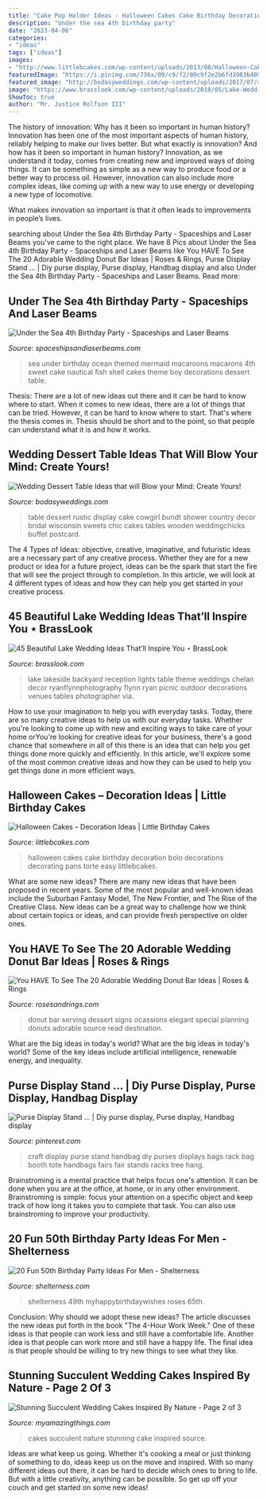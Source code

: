 ```yaml
---
title: "Cake Pop Holder Ideas - Halloween Cakes Cake Birthday Decoration Bolo Decorations Decorating Pans Torte Easy Littlebcakes"
description: "Under the sea 4th birthday party"
date: "2023-04-06"
categories:
- "ideas"
tags: ["ideas"]
images:
- "http://www.littlebcakes.com/wp-content/uploads/2013/08/Halloween-Cake-Pans.jpg"
featuredImage: "https://i.pinimg.com/736x/09/c9/f2/09c9f2e2b6fd3983b409c8cd7f112010.jpg"
featured_image: "http://bodasyweddings.com/wp-content/uploads/2017/07/rustic-chic-bundt-cake-dessert-table.jpg"
image: "https://www.brasslook.com/wp-content/uploads/2018/05/Lake-Wedding-Idea-4.jpg"
ShowToc: true
author: "Mr. Justice Rolfson III"
---
```



The history of innovation: Why has it been so important in human history?
Innovation has been one of the most important aspects of human history, reliably helping to make our lives better. But what exactly is innovation? And how has it been so important in human history?
Innovation, as we understand it today, comes from creating new and improved ways of doing things. It can be something as simple as a new way to produce food or a better way to process oil. However, innovation can also include more complex ideas, like coming up with a new way to use energy or developing a new type of locomotive.

What makes innovation so important is that it often leads to improvements in people’s lives.

	

		
searching about Under the Sea 4th Birthday Party - Spaceships and Laser Beams you've came to the right place. We have 8 Pics about Under the Sea 4th Birthday Party - Spaceships and Laser Beams like You HAVE To See The 20 Adorable Wedding Donut Bar Ideas | Roses &amp; Rings, Purse Display Stand … | Diy purse display, Purse display, Handbag display and also Under the Sea 4th Birthday Party - Spaceships and Laser Beams. Read more:
		
    
## Under The Sea 4th Birthday Party - Spaceships And Laser Beams

<img loading=lazy src="http://spaceshipsandlaserbeams.com/wp-content/uploads/2013/02/under-the-sea-birthday-party-food-macaroons-648x975.jpg" onerror="this.onerror=null;this.src='https://tse2.mm.bing.net/th?id=OIP.HoFp-21f0-DqFIXEZm-SNwHaLJ&amp;pid=15.1';" alt="Under the Sea 4th Birthday Party - Spaceships and Laser Beams">

_Source: spaceshipsandlaserbeams.com_

>sea under birthday ocean themed mermaid macaroons macarons 4th sweet cake nautical fish shell cakes theme boy decorations dessert table. 

	

Thesis: There are a lot of new ideas out there and it can be hard to know where to start.
When it comes to new ideas, there are a lot of things that can be tried. However, it can be hard to know where to start. That's where the thesis comes in. Thesis should be short and to the point, so that people can understand what it is and how it works.

    
## Wedding Dessert Table Ideas That Will Blow Your Mind: Create Yours!

<img loading=lazy src="http://bodasyweddings.com/wp-content/uploads/2017/07/rustic-chic-bundt-cake-dessert-table.jpg" onerror="this.onerror=null;this.src='https://tse1.mm.bing.net/th?id=OIP.ENT5RgD44AbQC-qe5O1ITwHaLI&amp;pid=15.1';" alt="Wedding Dessert Table Ideas that will Blow your Mind: Create Yours!">

_Source: bodasyweddings.com_

>table dessert rustic display cake cowgirl bundt shower country decor bridal wisconsin sweets chic cakes tables wooden weddingchicks buffet postcard. 

	

The 4 Types of Ideas: objective, creative, imaginative, and futuristic
Ideas are a necessary part of any creative process. Whether they are for a new product or idea for a future project, ideas can be the spark that start the fire that will see the project through to completion. In this article, we will look at 4 different types of ideas and how they can help you get started in your creative process.

    
## 45 Beautiful Lake Wedding Ideas That’ll Inspire You ⋆ BrassLook

<img loading=lazy src="https://www.brasslook.com/wp-content/uploads/2018/05/Lake-Wedding-Idea-4.jpg" onerror="this.onerror=null;this.src='https://tse4.mm.bing.net/th?id=OIP.resh0U5PJUbVreeKvWlENQHaLH&amp;pid=15.1';" alt="45 Beautiful Lake Wedding Ideas That’ll Inspire You ⋆ BrassLook">

_Source: brasslook.com_

>lake lakeside backyard reception lights table theme weddings chelan decor ryanflynnphotography flynn ryan picnic outdoor decorations venues tables photographer via. 

	

How to use your imagination to help you with everyday tasks.
Today, there are so many creative ideas to help us with our everyday tasks. Whether you're looking to come up with new and exciting ways to take care of your home orYou're looking for creative ideas for your business, there's a good chance that somewhere in all of this there is an idea that can help you get things done more quickly and efficiently. In this article, we'll explore some of the most common creative ideas and how they can be used to help you get things done in more efficient ways.

    
## Halloween Cakes – Decoration Ideas | Little Birthday Cakes

<img loading=lazy src="http://www.littlebcakes.com/wp-content/uploads/2013/08/Halloween-Cake-Pans.jpg" onerror="this.onerror=null;this.src='https://tse4.mm.bing.net/th?id=OIP.B5wizS3ToTirQS91WKHNRgHaJ4&amp;pid=15.1';" alt="Halloween Cakes – Decoration Ideas | Little Birthday Cakes">

_Source: littlebcakes.com_

>halloween cakes cake birthday decoration bolo decorations decorating pans torte easy littlebcakes. 

	

What are some new ideas?
There are many new ideas that have been proposed in recent years. Some of the most popular and well-known ideas include the Suburban Fantasy Model, The New Frontier, and The Rise of the Creative Class. New ideas can be a great way to challenge how we think about certain topics or ideas, and can provide fresh perspective on older ones.

    
## You HAVE To See The 20 Adorable Wedding Donut Bar Ideas | Roses &amp; Rings

<img loading=lazy src="http://www.rosesandrings.com/wp-content/uploads/2018/01/vintage-wedding-donut-bar.jpg" onerror="this.onerror=null;this.src='https://tse2.mm.bing.net/th?id=OIP.NkpK6i9pS0rQro-rudlRagHaJ1&amp;pid=15.1';" alt="You HAVE To See The 20 Adorable Wedding Donut Bar Ideas | Roses &amp; Rings">

_Source: rosesandrings.com_

>donut bar serving dessert signs ocassions elegant special planning donuts adorable source read destination. 

	

What are the big ideas in today's world?
What are the big ideas in today's world? 
Some of the key ideas include artificial intelligence, renewable energy, and inequality.

    
## Purse Display Stand … | Diy Purse Display, Purse Display, Handbag Display

<img loading=lazy src="https://i.pinimg.com/736x/09/c9/f2/09c9f2e2b6fd3983b409c8cd7f112010.jpg" onerror="this.onerror=null;this.src='https://tse1.mm.bing.net/th?id=OIP.oieEXC9J-x7IwXurwQRiAQAAAA&amp;pid=15.1';" alt="Purse Display Stand … | Diy purse display, Purse display, Handbag display">

_Source: pinterest.com_

>craft display purse stand handbag diy purses displays bags rack bag booth tote handbags fairs fair stands racks tree hang. 

	

Brainstroming is a mental practice that helps focus one's attention. It can be done when you are at the office, at home, or in any other environment. Brainstroming is simple: focus your attention on a specific object and keep track of how long it takes you to complete that task. You can also use brainstroming to improve your productivity.

    
## 20 Fun 50th Birthday Party Ideas For Men - Shelterness

<img loading=lazy src="https://i.shelterness.com/2017/02/15-50th-birthday-cake-vintage-dude-for-a-man.jpg" onerror="this.onerror=null;this.src='https://tse4.mm.bing.net/th?id=OIP.vYP4U5uZzJqbsIBEFSXSXAHaJ4&amp;pid=15.1';" alt="20 Fun 50th Birthday Party Ideas For Men - Shelterness">

_Source: shelterness.com_

>shelterness 49th myhappybirthdaywishes roses 65th. 

	

Conclusion: Why should we adopt these new ideas?
The article discusses the new ideas put forth in the book "The 4-Hour Work Week." One of these ideas is that people can work less and still have a comfortable life. Another idea is that people can work more and still have a happy life. The final idea is that people should be willing to try new things to see what they like.

    
## Stunning Succulent Wedding Cakes Inspired By Nature - Page 2 Of 3

<img loading=lazy src="https://myamazingthings.com/wp-content/uploads/2018/06/succulent-wedding-cake-7-.jpg" onerror="this.onerror=null;this.src='https://tse1.mm.bing.net/th?id=OIP.5hQp6bCSxsMS06B-zFSOnwHaLF&amp;pid=15.1';" alt="Stunning Succulent Wedding Cakes Inspired By Nature - Page 2 of 3">

_Source: myamazingthings.com_

>cakes succulent nature stunning cake inspired source. 

	

Ideas are what keep us going. Whether it's cooking a meal or just thinking of something to do, ideas keep us on the move and inspired. With so many different ideas out there, it can be hard to decide which ones to bring to life. But with a little creativity, anything can be possible. So get up off your couch and get started on some new ideas!


